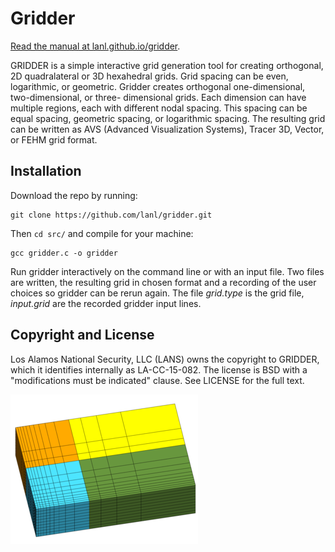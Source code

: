 # Gridder

[Read the manual at lanl.github.io/gridder](lanl.github.io/gridder).

GRIDDER is a simple interactive grid generation tool for creating orthogonal, 2D quadralateral or 3D hexahedral grids. Grid spacing can be even, logarithmic, or geometric. Gridder creates orthogonal one-dimensional, two-dimensional, or three- dimensional grids. Each dimension can have multiple regions, each with different nodal spacing. This spacing can be equal spacing, geometric spacing, or logarithmic spacing. The resulting grid can be written as AVS (Advanced Visualization Systems), Tracer 3D, Vector, or FEHM grid format. 

## Installation

Download the repo by running:

    git clone https://github.com/lanl/gridder.git

Then `cd src/` and compile for your machine:

    gcc gridder.c -o gridder
    
Run gridder interactively on the command line or with an input file.
Two files are written, the resulting grid in chosen format and a 
recording of the user choices so gridder can be rerun again.
The file *grid.type* is the grid file, *input.grid* are the recorded gridder input lines.


## Copyright and License

Los Alamos National Security, LLC (LANS) owns the copyright to GRIDDER, which it identifies internally as LA-CC-15-082. The license is BSD with a "modifications must be indicated" clause. See LICENSE for the full text.

![alt tag](screenshots/gridder2_TN.PNG)
